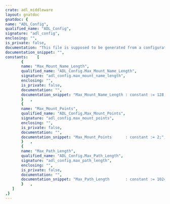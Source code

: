 ```yaml
---
crate: adl_middleware
layout: gnatdoc
gnatdoc: {
name: "ADL_Config",
qualified_name: "ADL_Config",
signature: "adl_config",
enclosing: "",
is_private: false,
documentation: "This file is supposed to be generated from a configuration.\nFor Alire we use this file with default values.",
documentation_snippet: "",
constants:    [
       {
       name: "Max_Mount_Name_Length",
       qualified_name: "ADL_Config.Max_Mount_Name_Length",
       signature: "adl_config.max_mount_name_length",
       enclosing: "",
       is_private: false,
       documentation: "",
       documentation_snippet: "Max_Mount_Name_Length : constant := 128;",
       }   ,
       {
       name: "Max_Mount_Points",
       qualified_name: "ADL_Config.Max_Mount_Points",
       signature: "adl_config.max_mount_points",
       enclosing: "",
       is_private: false,
       documentation: "",
       documentation_snippet: "Max_Mount_Points      : constant := 2;",
       }   ,
       {
       name: "Max_Path_Length",
       qualified_name: "ADL_Config.Max_Path_Length",
       signature: "adl_config.max_path_length",
       enclosing: "",
       is_private: false,
       documentation: "",
       documentation_snippet: "Max_Path_Length       : constant := 1024;",
       }   ,
   ]
,}
---
```

